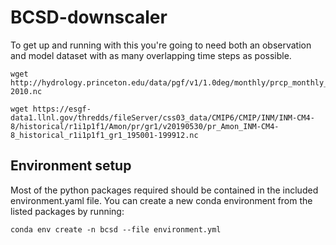 # BCSD-downscaler


To get up and running with this you're going to need both an observation and model dataset with as many overlapping time steps as possible.

```
wget http://hydrology.princeton.edu/data/pgf/v1/1.0deg/monthly/prcp_monthly_1948-2010.nc
```


```
wget https://esgf-data1.llnl.gov/thredds/fileServer/css03_data/CMIP6/CMIP/INM/INM-CM4-8/historical/r1i1p1f1/Amon/pr/gr1/v20190530/pr_Amon_INM-CM4-8_historical_r1i1p1f1_gr1_195001-199912.nc
```


## Environment setup

Most of the python packages required should be contained in the included environment.yaml file.  You can create a new conda environment from the listed packages by running:


```
conda env create -n bcsd --file environment.yml
```